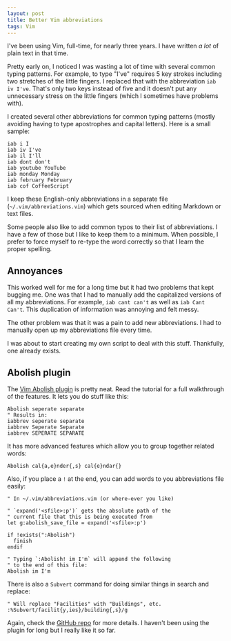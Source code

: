 ```yaml
---
layout: post
title: Better Vim abbreviations
tags: Vim
---
```


I've been using Vim, full-time, for nearly three years. I have written *a lot* of plain text in that time. 

Pretty early on, I noticed I was wasting a lot of time with several common typing patterns. For example, to type "I've" requires 5 key strokes including two stretches of the little fingers. I replaced that with the abbreviation `iab iv I've`. That's only two keys instead of five and it doesn't put any unnecessary stress on the little fingers (which I sometimes have problems with). 


I created several other abbreviations for common typing patterns (mostly avoiding having to type apostrophes and capital letters). Here is a small sample:

```vim
iab i I
iab iv I've
iab il I'll
iab dont don't
iab youtube YouTube
iab monday Monday
iab february February
iab cof CoffeeScript
```

I keep these English-only abbreviations in a separate file (`~/.vim/abbreviations.vim`) which gets sourced when editing Markdown or text files. 

Some people also like to add common typos to their list of abbreviations. I have a few of those but I like to keep them to a minimum. When possible, I prefer to force myself to re-type the word correctly so that I learn the proper spelling. 

## Annoyances

This worked well for me for a long time but it had two problems that kept bugging me. One was that I had to manually add the capitalized versions of all my abbreviations. For example, `iab cant can't` as well as `iab Cant Can't`. This duplication of information was annoying and felt messy. 

The other problem was that it was a pain to add new abbreviations. I had to manually open up my abbreviations file every time. 

I was about to start creating my own script to deal with this stuff. Thankfully, one already exists. 

## Abolish plugin

The [Vim Abolish plugin](https://github.com/tpope/vim-abolish) is pretty neat. Read the tutorial for a full walkthrough of the features. It lets you do stuff like this:

```vim
Abolish seperate separate
" Results in:
iabbrev seperate separate
iabbrev Seperate Separate
iabbrev SEPERATE SEPARATE
```

It has more advanced features which allow you to group together related words:

```vim
Abolish cal{a,e}nder{,s} cal{e}ndar{}
```

Also, if you place a `!` at the end, you can add words to you abbreviations file easily:

```vim
" In ~/.vim/abbreviations.vim (or where-ever you like)

" `expand('<sfile>:p')` gets the absolute path of the 
" current file that this is being executed from
let g:abolish_save_file = expand('<sfile>:p')

if !exists(":Abolish")
  finish
endif

" Typing `:Abolish! im I'm` will append the following
" to the end of this file:
Abolish im I'm
```

There is also a `Subvert` command for doing similar things in search and replace:

```vim
" Will replace "Facilities" with "Buildings", etc.
:%Subvert/facilit{y,ies}/building{,s}/g
```

Again, check the [GitHub repo](https://github.com/tpope/vim-abolish) for more details. I haven't been using the plugin for long but I really like it so far. 
